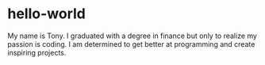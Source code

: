 # hello-world
My name is Tony. I graduated with a degree in finance but only to realize my passion is coding. I am determined to get better at programming and create inspiring projects.
